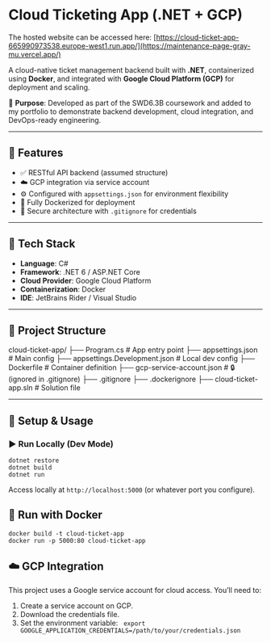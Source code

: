 # Cloud Ticketing App (.NET + GCP)

The hosted website can be accessed here: [https://cloud-ticket-app-665990973538.europe-west1.run.app/](https://maintenance-page-gray-mu.vercel.app/)

A cloud-native ticket management backend built with **.NET**, containerized using **Docker**, and integrated with **Google Cloud Platform (GCP)** for deployment and scaling.

📌 **Purpose**: Developed as part of the SWD6.3B coursework and added to my portfolio to demonstrate backend development, cloud integration, and DevOps-ready engineering.

---

## 🚀 Features

- ✅ RESTful API backend (assumed structure)
- ☁️ GCP integration via service account
- ⚙️ Configured with `appsettings.json` for environment flexibility
- 🐳 Fully Dockerized for deployment
- 🔐 Secure architecture with `.gitignore` for credentials

---

## 🧰 Tech Stack

- **Language**: C#
- **Framework**: .NET 6 / ASP.NET Core
- **Cloud Provider**: Google Cloud Platform
- **Containerization**: Docker
- **IDE**: JetBrains Rider / Visual Studio

---

## 📁 Project Structure
cloud-ticket-app/
├── Program.cs # App entry point
├── appsettings.json # Main config
├── appsettings.Development.json # Local dev config
├── Dockerfile # Container definition
├── gcp-service-account.json # 🔒 (ignored in .gitignore)
├── .gitignore
├── .dockerignore
├── cloud-ticket-app.sln # Solution file

---

## 🔧 Setup & Usage

### ▶️ Run Locally (Dev Mode)

```
dotnet restore
dotnet build
dotnet run
```
Access locally at ```http://localhost:5000``` (or whatever port you configure).

## 🐳 Run with Docker
```
docker build -t cloud-ticket-app
docker run -p 5000:80 cloud-ticket-app
```
## ☁️ GCP Integration
This project uses a Google service account for cloud access. You’ll need to:
1. Create a service account on GCP.
2. Download the credentials file.
3. Set the environment variable:
``` export GOOGLE_APPLICATION_CREDENTIALS=/path/to/your/credentials.json```
